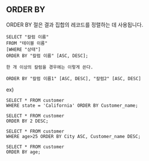 ## ORDER BY

ORDER BY 절은 결과 집합의 레코드를 정렬하는 데 사용됩니다.

```
SELECT "칼럼 이름"
FROM "테이블 이름"
[WHERE "상태"]
ORDER BY "칼럼 이름" [ASC, DESC];

한 개 이상의 칼럼을 경우에는 이렇게 쓴다.

ORDER BY "칼럼 이름1" [ASC, DESC], "칼럼2" [ASC, DESC]
```

ex)
```
SELECT * FROM customer
WHERE state = 'California' ORDER BY Customer_name;

SELECT * FROM customer
ORDER BY 2 DESC;

SELECT * FROM customer
WHERE age>25 ORDER BY City ASC, Customer_name DESC;

SELECT * FROM customer
ORDER BY age;
```